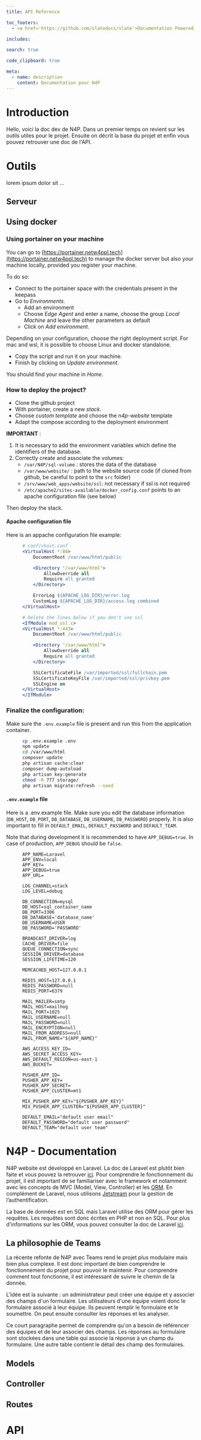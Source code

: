 ```yaml
---
title: API Reference

toc_footers:
  - <a href='https://github.com/slatedocs/slate'>Documentation Powered by Slate</a>

includes:

search: true

code_clipboard: true

meta:
  - name: description
    content: Documentation pour N4P
---
```


# Introduction

Hello, voici la doc dev de N4P. Dans un premier temps on revient sur les outils utiles pour le projet.
Ensuite on décrit la base du projet et enfin vous pouvez retrouver une doc de l'API.

# Outils
lorem ipsum dolor sit ...

## Serveur

## Using docker

### Using portainer on your machine

You can go to [https://portainer.netw4ppl.tech](https://portainer.netw4ppl.tech) to manage the docker server but also your machine locally, provided you register your machine.

To do so: 

- Connect to the portainer space with the credentials present in the keepass
- Go to *Environments*.
  - Add an environment
  - Choose *Edge Agent* and enter a name, choose the group *Local Machine* and leave the other parameters as default
  - Click on *Add environment*.

<!-- <%= add_edge "images/portainer_add_edge.png" %> -->

Depending on your configuration, choose the right deployment script. For mac and wsl, it is possible to choose Linux and docker standalone.

- Copy the script and run it on your machine.
- Finish by clicking on *Update environment*.

You should find your machine in *Home*.

<!-- <%= portainer_home "images/portainer_home.png" %> -->

### How to deploy the project?

- Clone the github project
- With portainer, create a new *stack*. 
- Choose *custom template* and choose the *n4p-website* template
- Adapt the compose according to the deployment environment

**IMPORTANT** :

1. It is necessary to add the environment variables which define the identifiers of the database.
2. Correctly create and associate the volumes:
   - `/var/N4P/sql-volume` : stores the data of the database
   - `/var/www/website/` : path to the website source code (if cloned from github, be careful to point to the `src` folder)
   - `/srv/www/web_apps/website/ssl`: not necessary if ssl is not required
   - `/etc/apache2/sites-available/docker_config.conf` points to an apache configuration file (see below)

Then deploy the stack.

#### Apache configuration file

Here is an appache configuration file example:

```apache
      # conf/vhost.conf
      <VirtualHost *:80>
          DocumentRoot /var/www/html/public

          <Directory "/var/www/html">
              AllowOverride all
              Require all granted
          </Directory>

          ErrorLog ${APACHE_LOG_DIR}/error.log
          CustomLog ${APACHE_LOG_DIR}/access.log combined
      </VirtualHost>

      # Delete the lines below if you don't use ssl 
      <IfModule mod_ssl.c>
      <VirtualHost *:443>
          DocumentRoot /var/www/html/public

          <Directory "/var/www/html">
              AllowOverride all
              Require all granted
          </Directory>

          SSLCertificateFile /var/imported/ssl/fullchain.pem
          SSLCertificateKeyFile /var/imported/ssl/privkey.pem
          SSLEngine on
      </VirtualHost>
      </IfModule>
```

### Finalize the configuration:

Make sure the `.env.example` file is present and run this from the application container.

```bash
      cp .env.example .env
      npm update
      cd /var/www/html
      composer update
      php artisan cache:clear
      composer dump-autoload
      php artisan key:generate
      chmod -R 777 storage/
      php artisan migrate:refresh --seed
```

#### `.env.example` file


Here is a .env.example file. Make sure you edit the database information (`DB_HOST`, `DB_PORT`, `DB_DATABASE`, `DB_USERNAME`, `DB_PASSWORD`) properly. It is also important to fill in `DEFAULT_EMAIL`, `DEFAULT_PASSWORD` and `DEFAULT_TEAM`.

Note that during development it is recommended to have `APP_DEBUG=true`. In case of production, `APP_DEBUG` should be `false`.

```
      APP_NAME=Laravel
      APP_ENV=local
      APP_KEY=
      APP_DEBUG=true
      APP_URL=

      LOG_CHANNEL=stack
      LOG_LEVEL=debug

      DB_CONNECTION=mysql
      DB_HOST=sql_container_name
      DB_PORT=3306
      DB_DATABASE='database_name'
      DB_USERNAME=USER
      DB_PASSWORD='PASSWORD'

      BROADCAST_DRIVER=log
      CACHE_DRIVER=file
      QUEUE_CONNECTION=sync
      SESSION_DRIVER=database
      SESSION_LIFETIME=120

      MEMCACHED_HOST=127.0.0.1

      REDIS_HOST=127.0.0.1
      REDIS_PASSWORD=null
      REDIS_PORT=6379

      MAIL_MAILER=smtp
      MAIL_HOST=mailhog
      MAIL_PORT=1025
      MAIL_USERNAME=null
      MAIL_PASSWORD=null
      MAIL_ENCRYPTION=null
      MAIL_FROM_ADDRESS=null
      MAIL_FROM_NAME="${APP_NAME}"

      AWS_ACCESS_KEY_ID=
      AWS_SECRET_ACCESS_KEY=
      AWS_DEFAULT_REGION=us-east-1
      AWS_BUCKET=

      PUSHER_APP_ID=
      PUSHER_APP_KEY=
      PUSHER_APP_SECRET=
      PUSHER_APP_CLUSTER=mt1

      MIX_PUSHER_APP_KEY="${PUSHER_APP_KEY}"
      MIX_PUSHER_APP_CLUSTER="${PUSHER_APP_CLUSTER}"

      DEFAULT_EMAIL="default user email"
      DEFAULT_PASSWORD="default user password"
      DEFAULT_TEAM="default user team"
```

# N4P - Documentation

N4P website est développé en Laravel. La doc de Laravel est plutôt bien faite et vous pouvez la retrouver [ici](https://laravel.com/docs/9.x). Pour comprendre le fonctionnement du projet, il est important de se familiariser avec le framework et notamment avec les concepts de MVC (Model, View, Controller) et les [ORM](https://laravel.com/docs/9.x/eloquent).
En complément de Laravel, nous utilisons [Jetstream](https://jetstream.laravel.com/2.x/introduction.html) pour la gestion de l’authentification.


La base de données est en SQL mais Laravel utilise des ORM pour gérer les requêtes. Les requêtes sont donc écrites en PHP et non en SQL. Pour plus d'informations sur les ORM, vous pouvez consulter la doc de Laravel [ici](https://laravel.com/docs/9.x/eloquent).

## La philosophie de Teams

La récente refonte de N4P avec Teams rend le projet plus modulaire mais bien plus complexe. Il est donc important de bien comprendre le fonctionnement du projet pour pouvoir le maintenir.
Pour comprendre comment tout fonctionne, il est intéressant de suivre le chemin de la donnée.

L'idée est la suivante : un administrateur peut créer une équipe et y associer des champs d'un formulaire. Les utilisateurs d'une équipe voient donc le formulaire associé à leur équipe. Ils peuvent remplir le formulaire et le soumettre. On peut ensuite consulter les réponses et les analyser.

Ce court paragraphe permet de comprendre qu'on a besoin de référencer des équipes et de leur associer des champs. Les réponses au formulaire sont stockées dans une table qui associe la réponse à un champ du formulaire. Une autre table contient le détail des champ des formulaires.

## Models


## Controller

## Routes

# API


